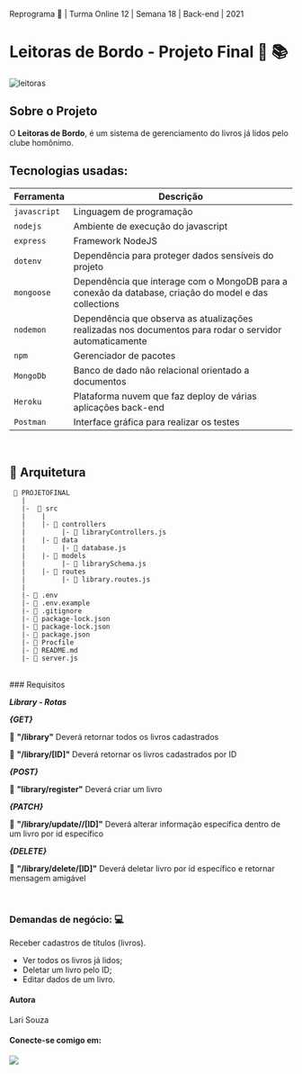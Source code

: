 Reprograma 🚀 | Turma Online 12 | Semana 18 | Back-end | 2021
# Leitoras de Bordo - Projeto Final 👯 📚

![leitoras](https://user-images.githubusercontent.com/81570758/132615863-f0f08856-e51c-43d9-b11a-2925ce711331.jpg)
## Sobre o Projeto
O **Leitoras de Bordo**, é um sistema de gerenciamento do livros já lidos pelo clube homônimo.
## Tecnologias usadas:
| Ferramenta | Descrição |
| --- | --- |
| `javascript` | Linguagem de programação |
| `nodejs` | Ambiente de execução do javascript|
| `express` | Framework NodeJS |
| `dotenv` | Dependência para proteger dados sensíveis do projeto|
| `mongoose` | Dependência que interage com o MongoDB para a conexão da database, criação do model e das collections|
| `nodemon` | Dependência que observa as atualizações realizadas nos documentos para rodar o servidor automaticamente|
| `npm` | Gerenciador de pacotes|
| `MongoDb` | Banco de dado não relacional orientado a documentos|
| `Heroku` | Plataforma nuvem que faz deploy de várias aplicações back-end |
 `Postman` | Interface gráfica para realizar os testes|

<br>

## 📁 Arquitetura 

```
 📁 PROJETOFINAL
   |
   |-  📁 src
   |    |
   |    |- 📁 controllers
   |         |- 📄 libraryControllers.js
   |    |- 📁 data
   |         |- 📄 database.js 
   |    |- 📁 models
   |         |- 📄 librarySchema.js
   |    |- 📁 routes
   |         |- 📄 library.routes.js 
   |   
   |- 📄 .env
   |- 📄 .env.example
   |- 📄 .gitignore
   |- 📄 package-lock.json
   |- 📄 package-lock.json
   |- 📄 package.json
   |- 📄 Procfile
   |- 📄 README.md
   |- 📄 server.js   

```

<br>
### Requisitos
<br>

**_Library - Rotas_**

_**{GET}**_

:closed_book:  **"/library"** Deverá retornar todos os livros cadastrados

:closed_book: **"/library/[ID]"** Deverá retornar os livros cadastrados por ID

**_{POST}_**

:closed_book: **"library/register"**  Deverá criar um livro

**_{PATCH}_**

:closed_book: **"/library/update//[ID]"** Deverá alterar informação específica dentro de um livro por id específico

**_{DELETE}_**

:closed_book:  **"/library/delete/[ID]"** Deverá deletar livro por id específico e retornar mensagem amigável

<br>

### Demandas de negócio: :computer:
Receber  cadastros de títulos (livros).
- Ver todos os livros já lidos;
- Deletar um livro pelo ID;
- Editar dados de um livro.
#### <p> **Autora** </p>
Lari Souza
#### Conecte-se comigo em:
<div>

<A  href  =  "https://www.linkedin.com/in/souzlari"  alvo=  "_blank"><img  src=  "https://img.shields.io/badge/LinkedIn-0077B5?style=for-the-badge&logo=linkedin&logoColor=white" >

</div>
